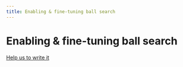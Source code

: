 ```yaml
---
title: Enabling & fine-tuning ball search
---
```


# Enabling & fine-tuning ball search


[Help us to write it](../about/help.md)
